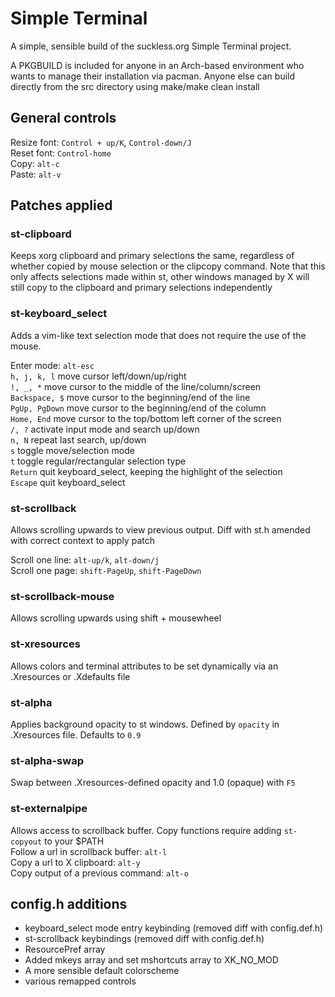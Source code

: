# Simple Terminal
A simple, sensible build of the suckless.org Simple Terminal project.

A PKGBUILD is included for anyone in an Arch-based environment who wants to manage their installation via pacman. Anyone else can build directly from the src directory using make/make clean install

## General controls
Resize font: `Control + up/K`, `Control-down/J`  
Reset font: `Control-home`  
Copy: `alt-c`  
Paste: `alt-v`  

## Patches applied
### st-clipboard
Keeps xorg clipboard and primary selections the same, regardless of whether copied by mouse selection or the clipcopy command. Note that this only affects selections made within st, other windows managed by X will still copy to the clipboard and primary selections independently

### st-keyboard_select
Adds a vim-like text selection mode that does not require the use of the mouse.

Enter mode: `alt-esc`  
`h, j, k, l`   move cursor left/down/up/right   
`!, _, *`      move cursor to the middle of the line/column/screen  
`Backspace, $` move cursor to the beginning/end of the line  
`PgUp, PgDown` move cursor to the beginning/end of the column  
`Home, End`    move cursor to the top/bottom left corner of the screen  
`/, ?`         activate input mode and search up/down  
`n, N`         repeat last search, up/down  
`s`            toggle move/selection mode  
`t`            toggle regular/rectangular selection type  
`Return`       quit keyboard_select, keeping the highlight of the selection  
`Escape`       quit keyboard_select  

### st-scrollback
Allows scrolling upwards to view previous output. Diff with st.h amended with correct context to apply patch

Scroll one line: `alt-up/k`, `alt-down/j`  
Scroll one page: `shift-PageUp`, `shift-PageDown`  

### st-scrollback-mouse
Allows scrolling upwards using shift + mousewheel

### st-xresources
Allows colors and terminal attributes to be set dynamically via an .Xresources or .Xdefaults file

### st-alpha 
Applies background opacity to st windows. Defined by `opacity` in .Xresources file. Defaults to `0.9`

### st-alpha-swap
Swap between .Xresources-defined opacity and 1.0 (opaque) with `F5`

### st-externalpipe
Allows access to scrollback buffer. Copy functions require adding `st-copyout` to your $PATH  
Follow a url in scrollback buffer: `alt-l`  
Copy a url to X clipboard:         `alt-y`  
Copy output of a previous command: `alt-o`   

## config.h additions
* keyboard_select mode entry keybinding (removed diff with config.def.h)
* st-scrollback keybindings (removed diff with config.def.h)
* ResourcePref array
* Added mkeys array and set mshortcuts array to XK_NO_MOD
* A more sensible default colorscheme
* various remapped controls
